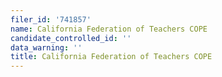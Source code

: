 ```yaml
---
filer_id: '741857'
name: California Federation of Teachers COPE
candidate_controlled_id: ''
data_warning: ''
title: California Federation of Teachers COPE
---
```

